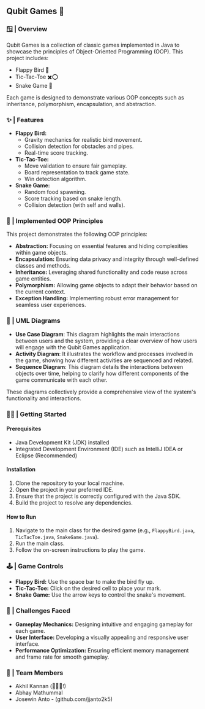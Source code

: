 ## Qubit Games 🎲

### 🪟 | Overview

Qubit Games is a collection of classic games implemented in Java to showcase the principles of Object-Oriented Programming (OOP). This project includes:

*   Flappy Bird 🐥
*   Tic-Tac-Toe ✖️⭕
*   Snake Game 🐍

Each game is designed to demonstrate various OOP concepts such as inheritance, polymorphism, encapsulation, and abstraction.

### ✨ | Features

*   **Flappy Bird:**
    *   Gravity mechanics for realistic bird movement.
    *   Collision detection for obstacles and pipes.
    *   Real-time score tracking.
*   **Tic-Tac-Toe:**
    *   Move validation to ensure fair gameplay.
    *   Board representation to track game state.
    *   Win detection algorithm.
*   **Snake Game:**
    *   Random food spawning.
    *   Score tracking based on snake length.
    *   Collision detection (with self and walls).

### 📙 | Implemented OOP Principles

This project demonstrates the following OOP principles:

*   **Abstraction:** Focusing on essential features and hiding complexities within game objects.
*   **Encapsulation:** Ensuring data privacy and integrity through well-defined classes and methods.
*   **Inheritance:** Leveraging shared functionality and code reuse across game entities.
*   **Polymorphism:** Allowing game objects to adapt their behavior based on the current context.
*   **Exception Handling:** Implementing robust error management for seamless user experiences.

### 🔷 | UML Diagrams

- **Use Case Diagram**: This diagram highlights the main interactions between users and the system, providing a clear overview of how users will engage with the Qubit Games application.
- **Activity Diagram**: It illustrates the workflow and processes involved in the game, showing how different activities are sequenced and related.
- **Sequence Diagram**: This diagram details the interactions between objects over time, helping to clarify how different components of the game communicate with each other.

These diagrams collectively provide a comprehensive view of the system's functionality and interactions.

### 💪🏼 | Getting Started

#### Prerequisites

*   Java Development Kit (JDK) installed
*   Integrated Development Environment (IDE) such as IntelliJ IDEA or Eclipse (Recommended)

#### Installation

1.  Clone the repository to your local machine.
2.  Open the project in your preferred IDE.
3.  Ensure that the project is correctly configured with the Java SDK.
4.  Build the project to resolve any dependencies.

#### How to Run

1.  Navigate to the main class for the desired game (e.g., `FlappyBird.java`, `TicTacToe.java`, `SnakeGame.java`).
2.  Run the main class.
3.  Follow the on-screen instructions to play the game.

### 🕹️ | Game Controls

*   **Flappy Bird:** Use the space bar to make the bird fly up.
*   **Tic-Tac-Toe:** Click on the desired cell to place your mark.
*   **Snake Game:** Use the arrow keys to control the snake's movement.

### 🚧 | Challenges Faced

*   **Gameplay Mechanics:** Designing intuitive and engaging gameplay for each game.
*   **User Interface:** Developing a visually appealing and responsive user interface.
*   **Performance Optimization:** Ensuring efficient memory management and frame rate for smooth gameplay.

### 👥 | Team Members

*   Akhil Kannan (🙋🏻‍♂️!)
*   Abhay Mathummal 
*   Josewin Anto - (github.com/jjanto2k5)

